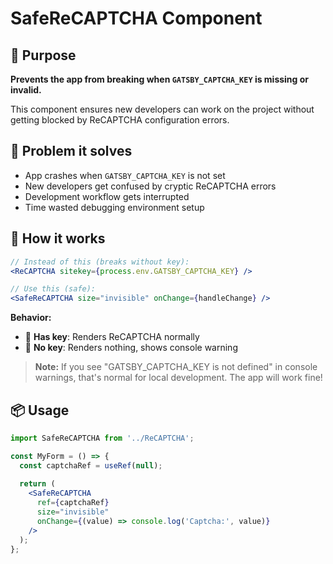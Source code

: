 # SafeReCAPTCHA Component

## 🎯 Purpose

**Prevents the app from breaking when `GATSBY_CAPTCHA_KEY` is missing or invalid.**

This component ensures new developers can work on the project without getting blocked by ReCAPTCHA configuration errors.

## 🚨 Problem it solves

- App crashes when `GATSBY_CAPTCHA_KEY` is not set
- New developers get confused by cryptic ReCAPTCHA errors
- Development workflow gets interrupted
- Time wasted debugging environment setup

## 🔧 How it works

```jsx
// Instead of this (breaks without key):
<ReCAPTCHA sitekey={process.env.GATSBY_CAPTCHA_KEY} />

// Use this (safe):
<SafeReCAPTCHA size="invisible" onChange={handleChange} />
```

**Behavior:**
- 🔑 **Has key**: Renders ReCAPTCHA normally
- 🚫 **No key**: Renders nothing, shows console warning

> **Note:** If you see "GATSBY_CAPTCHA_KEY is not defined" in console warnings, that's normal for local development. The app will work fine!

## 📦 Usage

```jsx
import SafeReCAPTCHA from '../ReCAPTCHA';

const MyForm = () => {
  const captchaRef = useRef(null);
  
  return (
    <SafeReCAPTCHA
      ref={captchaRef}
      size="invisible"
      onChange={(value) => console.log('Captcha:', value)}
    />
  );
};
```
